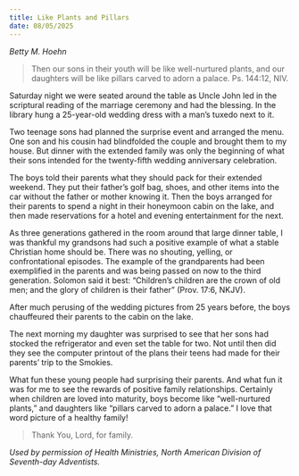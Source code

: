 ```yaml
---
title: Like Plants and Pillars
date: 08/05/2025
---
```


_Betty M. Hoehn_

> <p></p>
> Then our sons in their youth will be like well-nurtured plants, and our daughters will be like pillars carved to adorn a palace. Ps. 144:12, NIV.

Saturday night we were seated around the table as Uncle John led in the scriptural reading of the marriage ceremony and had the blessing. In the library hung a 25-year-old wedding dress with a man’s tuxedo next to it.

Two teenage sons had planned the surprise event and arranged the menu. One son and his cousin had blindfolded the couple and brought them to my house. But dinner with the extended family was only the beginning of what their sons intended for the twenty-fifth wedding anniversary celebration.

The boys told their parents what they should pack for their extended weekend. They put their father’s golf bag, shoes, and other items into the car without the father or mother knowing it. Then the boys arranged for their parents to spend a night in their honeymoon cabin on the lake, and then made reservations for a hotel and evening entertainment for the next.

As three generations gathered in the room around that large dinner table, I was thankful my grandsons had such a positive example of what a stable Christian home should be. There was no shouting, yelling, or confrontational episodes. The example of the grandparents had been exemplified in the parents and was being passed on now to the third generation. Solomon said it best: “Children’s children are the crown of old men; and the glory of children is their father” (Prov. 17:6, NKJV).

After much perusing of the wedding pictures from 25 years before, the boys chauffeured their parents to the cabin on the lake.

The next morning my daughter was surprised to see that her sons had stocked the refrigerator and even set the table for two. Not until then did they see the computer printout of the plans their teens had made for their parents’ trip to the Smokies.

What fun these young people had surprising their parents. And what fun it was for me to see the rewards of positive family relationships. Certainly when children are loved into maturity, boys become like “well-nurtured plants,” and daughters like “pillars carved to adorn a palace.” I love that word picture of a healthy family!

> <callout></callout>
> Thank You, Lord, for family.

_Used by permission of Health Ministries, North American Division of Seventh-day Adventists._